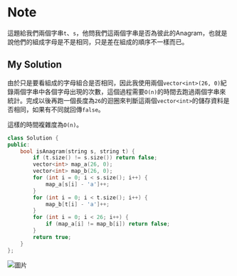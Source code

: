 # Note

這題給我們兩個字串`t`、`s`，他問我們這兩個字串是否為彼此的Anagram，也就是說他們的組成字母是不是相同，只是差在組成的順序不一樣而已。

## My Solution

由於只是要看組成的字母組合是否相同，因此我使用兩個`vector<int>(26, 0)`紀錄兩個字串中各個字母出現的次數，這個過程需要`O(n)`的時間去跑過兩個字串來統計。完成以後再跑一個長度為`26`的迴圈來判斷這兩個`vector<int>`的儲存資料是否相同，如果有不同就回傳`false`。

這樣的時間複雜度為`O(n)`。

```cpp
class Solution {
public:
    bool isAnagram(string s, string t) {
        if (t.size() != s.size()) return false;
        vector<int> map_a(26, 0);
        vector<int> map_b(26, 0);
        for (int i = 0; i < s.size(); i++) {
            map_a[s[i] - 'a']++;       
        }
        for (int i = 0; i < t.size(); i++) {
            map_b[t[i] - 'a']++;       
        }
        for (int i = 0; i < 26; i++) {
            if (map_a[i] != map_b[i]) return false;   
        }
        return true;
    }
};
```

![圖片](https://user-images.githubusercontent.com/55487740/202842246-e938ceee-eac9-4d30-b387-48c29ca4c2a8.png)
